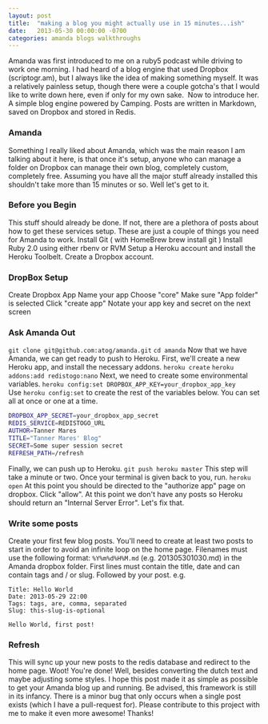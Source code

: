 ```yaml
---
layout: post
title:  "making a blog you might actually use in 15 minutes...ish"
date:   2013-05-30 00:00:00 -0700
categories: amanda blogs walkthroughs
---
```


Amanda was first introduced to me on a ruby5 podcast while driving to work one morning. I had heard of a blog engine that used Dropbox (scriptogr.am), but I always like the idea of making something myself. It was a relatively painless setup, though there were a couple gotcha's that I would like to write down here, even if only for my own sake.  Now to introduce her.
A simple blog engine powered by Camping.
Posts are written in Markdown, saved on Dropbox and stored in Redis.

### Amanda

Something I really liked about Amanda, which was the main reason I am talking about it here, is that once it's setup, anyone who can manage a folder on Dropbox can manage their own blog, completely custom, completely free. Assuming you have all the major stuff already installed this shouldn't take more than 15 minutes or so. Well let's get to it.

### Before you Begin

This stuff should already be done. If not, there are a plethora of posts about how to get these services setup. These are just a couple of things you need for Amanda to work.
Install Git ( with HomeBrew brew install git )
Install Ruby 2.0 using either rbenv or RVM
Setup a Heroku account and install the Heroku Toolbelt.
Create a Dropbox account.

### DropBox Setup

Create Dropbox App
Name your app
Choose "core"
Make sure "App folder" is selected
Click "create app"
Notate your app key and secret on the next screen

### Ask Amanda Out

`git clone git@github.com:atog/amanda.git`
`cd amanda`
Now that we have Amanda, we can get ready to push to Heroku. First, we'll create a new Heroku app, and install the necessary addons.
`heroku create`
`heroku addons:add redistogo:nano`
Next, we need to create some environmental variables.
`heroku config:set DROPBOX_APP_KEY=your_dropbox_app_key`
Use `heroku config:set` to create the rest of the variables below. You can set all at once or one at a time.

```bash
DROPBOX_APP_SECRET=your_dropbox_app_secret
REDIS_SERVICE=REDISTOGO_URL
AUTHOR=Tanner Mares
TITLE="Tanner Mares' Blog"
SECRET=Some super session secret
REFRESH_PATH=/refresh
```

Finally, we can push up to Heroku.
`git push heroku master`
This step will take a minute or two. Once your terminal is given back to you, run.
`heroku open`
At this point you should be directed to the "authorize app" page on dropbox.
Click "allow".
At this point we don't have any posts so Heroku should return an "Internal Server Error". Let's fix that.

### Write some posts

Create your first few blog posts. You'll need to create at least two posts to start in order to avoid an infinite loop on the home page. Filenames must use the following format: `%Y%m%d%H%M.md` (e.g. 201305301030.md) in the Amanda dropbox folder. First lines must contain the title, date and can contain tags and / or slug. Followed by your post.
e.g.

```
Title: Hello World
Date: 2013-05-29 22:00
Tags: tags, are, comma, separated
Slug: this-slug-is-optional

Hello World, first post!
```

### Refresh

This will sync up your new posts to the redis database and redirect to the home page. Woot! You're done! Well, besides converting the dutch text and maybe adjusting some styles.
I hope this post made it as simple as possible to get your Amanda blog up and running. Be advised, this framework is still in its infancy. There is a minor bug that only occurs when a single post exists (which I have a pull-request for). Please contribute to this project with me to make it even more awesome! Thanks!
